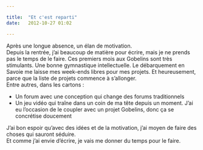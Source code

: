 ```yaml
---

title:  "Et c'est reparti"
date:   2012-10-27 01:02

---
```


Après une longue absence, un élan de motivation.  
Depuis la rentrée, j’ai beaucoup de matière pour écrire, mais je ne prends pas le temps de le faire. Ces premiers mois aux Gobelins sont très stimulants. Une bonne gymnastique intellectuelle. Le débarquement en Savoie me laisse mes week-ends libres pour mes projets. Et heureusement, parce que la liste de projets commence à s’allonger.  
Entre autres, dans les cartons :

*   Un forum avec une conception qui change des forums traditionnels
*   Un jeu vidéo qui traîne dans un coin de ma tête depuis un moment. J’ai eu l’occasion de le coupler avec un projet Gobelins, donc ça se concrétise doucement

J’ai bon espoir qu’avec des idées et de la motivation, j’ai moyen de faire des choses qui sauront séduire.  
 Et comme j’ai envie d’écrire, je vais me donner du temps pour le faire.